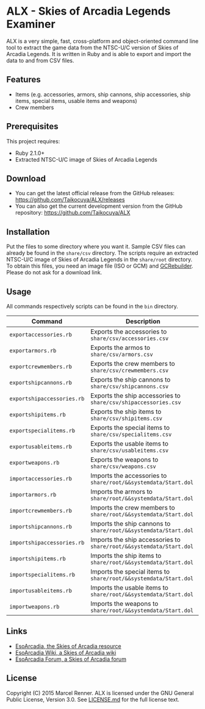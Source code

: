 ALX - Skies of Arcadia Legends Examiner
=======================================

ALX is a very simple, fast, cross-platform and object-oriented command line 
tool to extract the game data from the NTSC-U/C version of Skies of Arcadia 
Legends. It is written in Ruby and is able to export and import the data to 
and from CSV files.

Features
--------

  * Items (e.g. accessories, armors, ship cannons, ship accessories, ship 
    items, special items, usable items and weapons)
  * Crew members

Prerequisites
-------------

This project requires:
  * Ruby 2.1.0+
  * Extracted NTSC-U/C image of Skies of Arcadia Legends

Download
--------

* You can get the latest official release from the GitHub releases:
  https://github.com/Taikocuya/ALX/releases
* You can also get the current development version from the GitHub repository:
  https://github.com/Taikocuya/ALX

Installation
------------

Put the files to some directory where you want it. Sample CSV files can 
already be found in the `share/csv` directory. The scripts require an 
extracted NTSC-U/C image of Skies of Arcadia Legends in the `share/root` 
directory. To obtain this files, you need an image file (ISO or GCM) and 
[GCRebuilder](http://www.romhacking.net/utilities/619/). Please do not ask for 
a download link.

Usage
-----

All commands respectively scripts can be found in the `bin` directory. 

| Command                    | Description                                                         |
| -------------------------- | ------------------------------------------------------------------- |
| `exportaccessories.rb`     | Exports the accessories to `share/csv/accessories.csv`              |
| `exportarmors.rb`          | Exports the armos to `share/csv/armors.csv`                         |
| `exportcrewmembers.rb`     | Exports the crew members to `share/csv/crewmembers.csv`             |
| `exportshipcannons.rb`     | Exports the ship cannons to `share/csv/shipcannons.csv`             |
| `exportshipaccessories.rb` | Exports the ship accessories to `share/csv/shipaccessories.csv`     |
| `exportshipitems.rb`       | Exports the ship items to `share/csv/shipitems.csv`                 |
| `exportspecialitems.rb`    | Exports the special items to `share/csv/specialitems.csv`           |
| `exportusableitems.rb`     | Exports the usable items to `share/csv/usableitems.csv`             |
| `exportweapons.rb`         | Exports the weapons to `share/csv/weapons.csv`                      |
| `importaccessories.rb`     | Imports the accessories to `share/root/&&systemdata/Start.dol`      |
| `importarmors.rb`          | Imports the armors to `share/root/&&systemdata/Start.dol`           |
| `importcrewmembers.rb`     | Imports the crew members to `share/root/&&systemdata/Start.dol`     |
| `importshipcannons.rb`     | Imports the ship cannons to `share/root/&&systemdata/Start.dol`     |
| `importshipaccessories.rb` | Imports the ship accessories to `share/root/&&systemdata/Start.dol` |
| `importshipitems.rb`       | Imports the ship items to `share/root/&&systemdata/Start.dol`       |
| `importspecialitems.rb`    | Imports the special items to `share/root/&&systemdata/Start.dol`    |
| `importusableitems.rb`     | Imports the usable items to `share/root/&&systemdata/Start.dol`     |
| `importweapons.rb`         | Imports the weapons to `share/root/&&systemdata/Start.dol`          |

Links
-----

* [EsoArcadia, the Skies of Arcadia resource](http://www.esoarcadia.org/)
* [EsoArcadia Wiki, a Skies of Arcadia wiki](http://www.esoarcadia.org/wiki)
* [EsoArcadia Forum, a Skies of Arcadia forum](http://www.esoarcadia.org/forum)

License
-------

Copyright (C) 2015 Marcel Renner. ALX is licensed under the GNU General Public 
License, Version 3.0. See [LICENSE.md](LICENSE.md) for the full license text.

